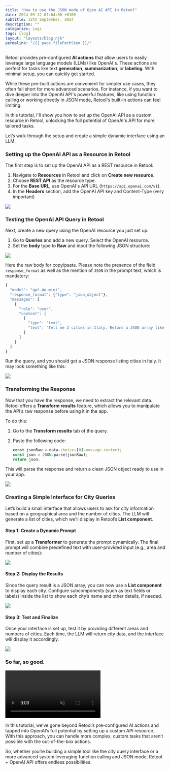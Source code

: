 ```yaml
---
title: "How to use the JSON mode of Open AI API in Retool"
date: 2024-09-12 07:04:00 +0100
subtitle: 12th September, 2024
description: ""
categories: Logs
tags: [log]
layout: "layouts/blog.njk"
permalink: "/{{ page.filePathStem }}/"
---
```




Retool provides pre-configured **AI actions** that allow users to easily leverage large language models (LLMs) like OpenAI's. These actions are perfect for tasks like text **generation**, **summarization**, or **labeling**. With minimal setup, you can quickly get started.

While these pre-built actions are convenient for simpler use cases, they often fall short for more advanced scenarios. For instance, if you want to dive deeper into the OpenAI API's powerful features, like using function calling or working directly in JSON mode, Retool's built-in actions can feel limiting.

In this tutorial, I'll show you how to set up the OpenAI API as a custom resource in Retool, unlocking the full potential of OpenAI's API for more tailored tasks. 

Let’s walk through the setup and create a simple dynamic interface using an LLM.



### Setting up the OpenAI API as a Resource in Retool

The first step is to set up the OpenAI API as a REST resource in Retool:

1. Navigate to **Resources** in Retool and click on **Create new resource**.
2. Choose **REST API** as the resource type.
3. For the **Base URL**, use OpenAI's API URL (`https://api.openai.com/v1`).
4. In the **Headers** section, add the OpenAI API key and Content-Type (very important)

![](/assets/blog/how-to-use-the-json-mode-of-open-ai-api-in-retool/01.png)

### 



### Testing the OpenAI API Query in Retool

Next, create a new query using the OpenAI resource you just set up:

1. Go to **Queries** and add a new query. Select the OpenAI resource.
2. Set the **body** type to **Raw** and input the following JSON structure:

![](/assets/blog/how-to-use-the-json-mode-of-open-ai-api-in-retool/02.png)

Here the raw body for copy/paste. Please note the presence of the field `response_format` as well as the mention of `JSON` in the prompt text, which is mandatory:

```js
{
  "model": "gpt-4o-mini",
  "response_format": {"type": "json_object"},
  "messages": [
    {
      "role": "user",
      "content": [
        {
          "type": "text",
          "text": "Tell me 3 cities in Italy. Return a JSON array like [{city:'', ...}]"
        }
      ]
    }
  ]
}
```

Run the query, and you should get a JSON response listing cities in Italy. It may look something like this:

![](/assets/blog/how-to-use-the-json-mode-of-open-ai-api-in-retool/03.png)



### Transforming the Response

Now that you have the response, we need to extract the relevant data. Retool offers a **Transform results** feature, which allows you to manipulate the API’s raw response before using it in the app.

To do this:

1. Go to the **Transform results** tab of the query.

2. Paste the following code:

   ```js
   const jsonRaw = data.choices[0].message.content;
   const json = JSON.parse(jsonRaw);
   return json;
   ```

This will parse the response and return a clean JSON object ready to use in your app.

![](/assets/blog/how-to-use-the-json-mode-of-open-ai-api-in-retool/04.png)



### Creating a Simple Interface for City Queries

Let’s build a small interface that allows users to ask for city information based on a geographical area and the number of cities. The LLM will generate a list of cities, which we’ll display in Retool’s **List component**.

#### Step 1: Create a Dynamic Prompt

First, set up a **Transformer** to generate the prompt dynamically. The final prompt will combine predefined text with user-provided input (e.g., area and number of cities):

![](/assets/blog/how-to-use-the-json-mode-of-open-ai-api-in-retool/05.png)

#### Step 2: Display the Results

Since the query result is a JSON array, you can now use a **List component** to display each city. Configure subcomponents (such as text fields or labels) inside the list to show each city’s name and other details, if needed.

![](/assets/blog/how-to-use-the-json-mode-of-open-ai-api-in-retool/06.png)

#### Step 3: Test and Finalize

Once your interface is set up, test it by providing different areas and numbers of cities. Each time, the LLM will return city data, and the interface will display it accordingly.

![](/assets/blog/how-to-use-the-json-mode-of-open-ai-api-in-retool/07.png)

### 

### So far, so good.

<video muted loop autoplay src="/assets/blog/how-to-use-the-json-mode-of-open-ai-api-in-retool/cities.mp4"></video>

In this tutorial, we’ve gone beyond Retool’s pre-configured AI actions and tapped into OpenAI’s full potential by setting up a custom API resource. With this approach, you can handle more complex, custom tasks that aren’t possible with the out-of-the-box actions.

So, whether you’re building a simple tool like the city query interface or a more advanced system leveraging function calling and JSON mode, Retool + OpenAI API offers endless possibilities.